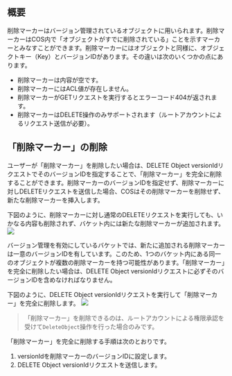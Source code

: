 ## 概要

削除マーカーはバージョン管理されているオブジェクトに用いられます。削除マーカーはCOS内で「オブジェクトがすでに削除されている」ことを示すマーカーとみなすことができます。削除マーカーにはオブジェクトと同様に、オブジェクトキー（Key）とバージョンIDがあります。その違いは次のいくつかの点にあります。

- 削除マーカーは内容が空です。
- 削除マーカーにはACL値が存在しません。
- 削除マーカーがGETリクエストを実行するとエラーコード404が返されます。
- 削除マーカーはDELETE操作のみサポートされます（ルートアカウントによるリクエスト送信が必要）。

## 「削除マーカー」の削除

ユーザーが「削除マーカー」を削除したい場合は、DELETE Object versionIdリクエストでそのバージョンIDを指定することで、「削除マーカー」を完全に削除することができます。削除マーカーのバージョンIDを指定せず、削除マーカーに対しDELETEリクエストを送信した場合、COSはその削除マーカーを削除せず、新たな削除マーカーを挿入します。

下図のように、削除マーカーに対し通常のDELETEリクエストを実行しても、いかなる内容も削除されず、バケット内には新たな削除マーカーが追加されます。
![](https://main.qcloudimg.com/raw/cfce300a0a08889ef385e9140f771ccc.jpg)

バージョン管理を有効にしているバケットでは、新たに追加される削除マーカーは一意のバージョンIDを有しています。このため、1つのバケット内にある同一のオブジェクトが複数の削除マーカーを持つ可能性があります。「削除マーカー」を完全に削除したい場合は、DELETE Object versionIdリクエストに必ずそのバージョンIDを含めなければなりません。

下図のように、DELETE Object versionIdリクエストを実行して「削除マーカー」を完全に削除します。
![](https://main.qcloudimg.com/raw/89e0cb4d6fdbcd089d3f7e0bde6d90ec.jpg)

>「削除マーカー」を削除できるのは、ルートアカウントによる権限承認を受けて`DeleteObject`操作を行った場合のみです。

「削除マーカー」を完全に削除する手順は次のとおりです。

1. versionIdを削除マーカーのバージョンIDに設定します。
2. DELETE Object versionIdリクエストを送信します。
